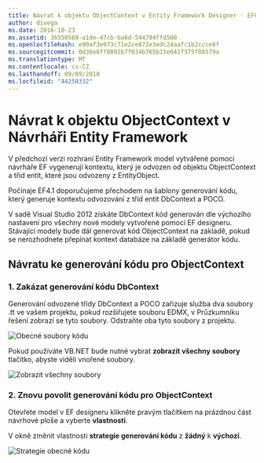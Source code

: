 ```yaml
---
title: Návrat k objektu ObjectContext v Entity Framework Designer - EF6
author: divega
ms.date: 2016-10-23
ms.assetid: 36550569-a1de-47cb-ba6d-544794ffd500
ms.openlocfilehash: e90af3e973c71e2ce872e3edc24aafc1b2ccce0f
ms.sourcegitcommit: 0d36e8ff0892b7f034b765b15e041f375f88579a
ms.translationtype: MT
ms.contentlocale: cs-CZ
ms.lasthandoff: 09/09/2018
ms.locfileid: "44250332"
---
```

# <a name="reverting-to-objectcontext-in-entity-framework-designer"></a>Návrat k objektu ObjectContext v Návrháři Entity Framework
V předchozí verzi rozhraní Entity Framework model vytvářené pomocí návrháře EF vygenerují kontextu, který je odvozen od objektu ObjectContext a tříd entit, které jsou odvozeny z EntityObject.

Počínaje EF4.1 doporučujeme přechodem na šablony generování kódu, který generuje kontextu odvozování z tříd entit DbContext a POCO.

V sadě Visual Studio 2012 získáte DbContext kód generován dle výchozího nastavení pro všechny nové modely vytvořené pomocí EF designeru. Stávající modely bude dál generovat kód ObjectContext na základě, pokud se nerozhodnete přepínat kontext databáze na základě generátor kódu.

## <a name="reverting-back-to-objectcontext-code-generation"></a>Návratu ke generování kódu pro ObjectContext

### <a name="1-disable-dbcontext-code-generation"></a>1. Zakázat generování kódu DbContext

Generování odvozené třídy DbContext a POCO zařizuje služba dva soubory .tt ve vašem projektu, pokud rozšiřujete souboru EDMX, v Průzkumníku řešení zobrazí se tyto soubory. Odstraňte oba tyto soubory z projektu.

![Obecné soubory kódu](~/ef6/media/codegenfiles.png)

Pokud používáte VB.NET bude nutné vybrat **zobrazit všechny soubory** tlačítko, abyste viděli vnořené soubory.

![Zobrazit všechny soubory](~/ef6/media/showallfiles.png)

### <a name="2-re-enable-objectcontext-code-generation"></a>2. Znovu povolit generování kódu pro ObjectContext

Otevřete model v EF designeru klikněte pravým tlačítkem na prázdnou část návrhové ploše a vyberte **vlastnosti**.

V okně změnit vlastnosti **strategie generování kódu** z **žádný** k **výchozí**.

![Strategie obecné kódu](~/ef6/media/codegenstrategy.png)
